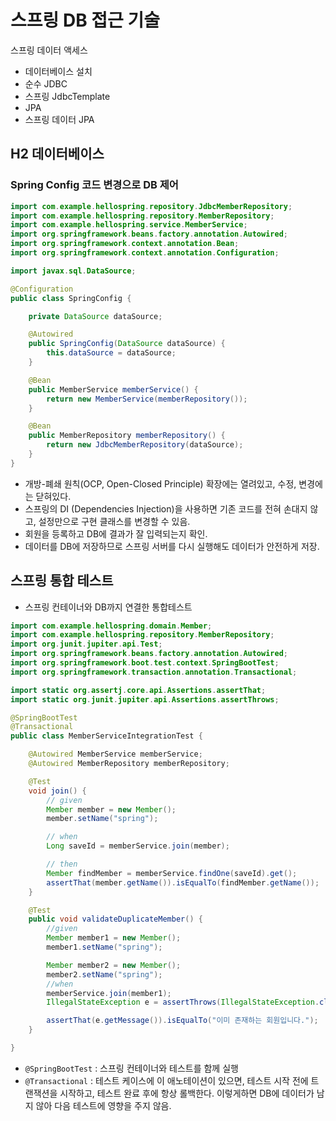 # 스프링 DB 접근 기술
스프링 데이터 액세스
- 데이터베이스 설치
- 순수 JDBC
- 스프링 JdbcTemplate
- JPA
- 스프링 데이터 JPA

## H2 데이터베이스

### Spring Config 코드 변경으로 DB 제어
```java
import com.example.hellospring.repository.JdbcMemberRepository;
import com.example.hellospring.repository.MemberRepository;
import com.example.hellospring.service.MemberService;
import org.springframework.beans.factory.annotation.Autowired;
import org.springframework.context.annotation.Bean;
import org.springframework.context.annotation.Configuration;

import javax.sql.DataSource;

@Configuration
public class SpringConfig {

    private DataSource dataSource;

    @Autowired
    public SpringConfig(DataSource dataSource) {
        this.dataSource = dataSource;
    }

    @Bean
    public MemberService memberService() {
        return new MemberService(memberRepository());
    }

    @Bean
    public MemberRepository memberRepository() {
        return new JdbcMemberRepository(dataSource);
    }
}
```
- 개방-폐쇄 원칙(OCP, Open-Closed Principle)
  확장에는 열려있고, 수정, 변경에는 닫혀있다.
- 스프링의 DI (Dependencies Injection)을 사용하면 기존 코드를 전혀 손대지 않고, 설정만으로 구현
  클래스를 변경할 수 있음.
- 회원을 등록하고 DB에 결과가 잘 입력되는지 확인. 
- 데이터를 DB에 저장하므로 스프링 서버를 다시 실행해도 데이터가 안전하게 저장.

## 스프링 통합 테스트
- 스프링 컨테이너와 DB까지 연결한 통합테스트
```java
import com.example.hellospring.domain.Member;
import com.example.hellospring.repository.MemberRepository;
import org.junit.jupiter.api.Test;
import org.springframework.beans.factory.annotation.Autowired;
import org.springframework.boot.test.context.SpringBootTest;
import org.springframework.transaction.annotation.Transactional;

import static org.assertj.core.api.Assertions.assertThat;
import static org.junit.jupiter.api.Assertions.assertThrows;

@SpringBootTest
@Transactional
public class MemberServiceIntegrationTest {

    @Autowired MemberService memberService;
    @Autowired MemberRepository memberRepository;

    @Test
    void join() {
        // given
        Member member = new Member();
        member.setName("spring");

        // when
        Long saveId = memberService.join(member);

        // then
        Member findMember = memberService.findOne(saveId).get();
        assertThat(member.getName()).isEqualTo(findMember.getName());
    }

    @Test
    public void validateDuplicateMember() {
        //given
        Member member1 = new Member();
        member1.setName("spring");

        Member member2 = new Member();
        member2.setName("spring");
        //when
        memberService.join(member1);
        IllegalStateException e = assertThrows(IllegalStateException.class, () -> memberService.join(member2));

        assertThat(e.getMessage()).isEqualTo("이미 존재하는 회원입니다.");
    }

}
```
- `@SpringBootTest` : 스프링 컨테이너와 테스트를 함께 실행
- `@Transactional` : 테스트 케이스에 이 애노테이션이 있으면, 테스트 시작 전에 트랜잭션을 시작하고, 테스트 완료 후에 항상 롤백한다. 이렇게하면 DB에 데이터가 남지 않아 다음 테스트에 영향을 주지 않음.

